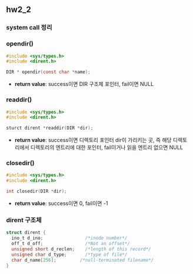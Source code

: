 ## hw2_2

### system call 정리
### opendir()
```c
#include <sys/types.h>
#include <dirent.h>

DIR * opendir(const char *name);
```
- **return value**: success이면 DIR 구조체 포인터, fail이면 NULL

### readdir()
```c
#include <sys/types.h>
#include <dirent.h>

sturct dirent *readdir(DIR *dir);
```
- **return value**: success이면 디렉토리 포인터 dir이 가리키는 곳, 즉 해당 디렉토리에서 디렉토리의 엔트리에 대한 포인터, fail이거나 읽을 엔트리 없으면  NULL

### closedir()
```c
#include <sys/types.h>
#include <dirent.h>

int closedir(DIR *dir);
```
- **return value**: success이면 0, fail이면 -1

### dirent 구조체
```c
struct dirent {
  ino_t d_ino;                /*inode number*/
  off_t d_off;                /*Not an offset*/
  unsigned short d_reclen;    /*length of this record*/
  unsigned char d_type;       /*type of file*/
  char d_name[256];         /*null-terminated filename*/
}
```
